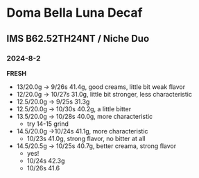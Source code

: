 # Doma Bella Luna Decaf

## IMS B62.52TH24NT / Niche Duo

### 2024-8-2

**FRESH**

- 13/20.0g -> 9/26s 41.4g, good creams, little bit weak flavor
- 12/20.0g -> 10/27s 31.0g, little bit stronger, less characteristic
- 12.5/20.0g -> 9/25s 31.3g
- 12.5/20.0g -> 10/30s 40.2g, a little bitter
- 13.5/20.0g -> 10/28s 40.0g, more characteristic
  - try 14-15 grind
- 14.5/20.0g ->10/24s 41.1g, more characteristic
  - 10/23s 41.0g, strong flavor, no bitter at all
- 14.5/20.5g -> 10/25s 40.7g, better creama, strong flavor
  - yes!
  - 10/24s 42.3g
  - 10/26s 41.6
